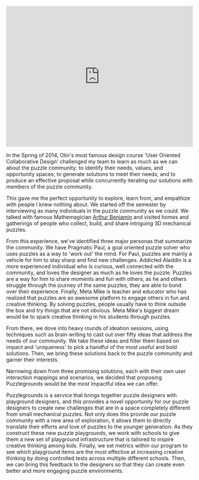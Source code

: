 <iframe src="https://docs.google.com/presentation/d/1MENVGSvest06In8uNvoydaMyYH0u55fgHOfJUGTWm6A/embed?start=true&loop=true&delayms=60000" frameborder="0" width="100%" height="380" allowfullscreen mozallowfullscreen="true" webkitallowfullscreen="true"></iframe>

In the Spring of 2014, Olin's most famous design course 'User Oriented Collaborative Design' challenged my team to learn as much as we can about the puzzle community: to identify their needs, values, and opportunity spaces; to generate solutions to meet their needs; and to produce an effective proposal while concurrently iterating our solutions with members of the puzzle community.

This gave me the perfect opportunity to explore, learn from, and empathize with people I knew nothing about. We started off the semester by interviewing as many individuals in the puzzle community as we could. We talked with famous Mathemagician [Arthur Benjamin](http://www.huffingtonpost.com/2011/08/11/arthur-benjamin-harvey-mu_n_924353.html) and visited homes and gatherings of people who collect, build, and share intriguing 3D mechanical puzzles.

From this experience, we've identified three major personas that summarize the community. We have Pragmatic Paul, a goal oriented puzzle solver who uses puzzles as a way to 'work out' the mind. For Paul, puzzles are mainly a vehicle for him to stay sharp and find new challenges. Addicted Aladdin is a more experienced individual who is curious, well connected with the community, and loves the designer as much as he loves the puzzle. Puzzles are a way for him to share moments and fun with others; as he and others struggle through the journey of the same puzzles, they are able to bond over their experience. Finally, Meta Mike is teacher and educator who has realized that puzzles are an awesome platform to engage others in fun and creative thinking. By solving puzzles, people usually have to think outside the box and try things that are not obvious. Meta Mike's biggest dream would be to spark creative thinking in his students through puzzles.

From there, we dove into heavy rounds of ideation sessions, using techniques such as brain writing to cast out over fifty ideas that address the needs of our community. We take these ideas and filter them based on impact and 'uniqueness' to pick a handful of the most useful and bold solutions. Then, we bring these solutions back to the puzzle community and garner their interests.

Narrowing down from three promising solutions, each with their own user interaction mappings and scenarios, we decided that proposing Puzzlegrounds would be the most impactful idea we can offer.

Puzzlegrounds is a service that brings together puzzle designers with playground designers, and this provides a novel opportunity for our puzzle designers to create new challenges that are in a space completely different from small mechanical puzzles. Not only does this provide our puzzle community with a new area of exploration, it allows them to directly translate their efforts and love of puzzles to the younger generation. As they construct these new puzzle playgrounds, we work with schools to give them a new set of playground infrastructure that is tailored to inspire creative thinking among kids. Finally, we set metrics within our program to see which playground items are the most effective at increasing creative thinking by doing controlled tests across multiple different schools. Then, we can bring this feedback to the designers so that they can create even better and more engaging puzzle environments.
